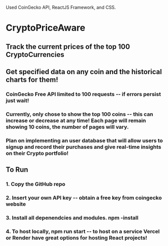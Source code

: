 
Used CoinGecko API, ReactJS Framework, and CSS.

# CryptoPriceAware
 ## Track the current prices of the top 100 CryptoCurrencies
 ## Get specified data on any coin and the historical charts for them!
 
### CoinGecko Free API limited to 100 requests -- if errors persist just wait!

### Currently, only chose to show the top 100 coins -- this can increase or decrease at any time! Each page will remain showing 10 coins, the number of pages will vary. 
### Plan on implementing an user database that will allow users to signup and record their purchases and give real-time insights on their Crypto portfolio! 

## To Run
### 1. Copy the GitHub repo
### 2. Insert your own API key -- obtain a free key from coingecko website
### 3. Install all depenendcies and modules.  npm -install 
### 4. To host locally, npm run start -- to host on a service Vercel or Render have great options for hosting React projects!

